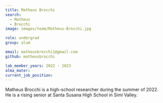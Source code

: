 ```yaml
---
title: Matheus Brocchi
search:
  - Matheus 
  - Brocchi
image: images/team/Matheus-Brocchi.jpg

role: undergrad
group: alum

email: matheusbrocchi1@gmail.com
github: matheusbrocchi

lab_member_years: 2022 - 2023
alma_mater:
current_job_position:
---
```


Matheus Brocchi is a high-school researcher during the summer of 2022. He is a rising senior at Santa Susana High School in Simi Valley.



